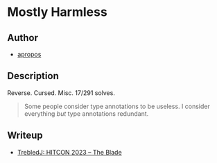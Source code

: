 # Mostly Harmless

## Author

- [apropos](https://apropos.codes/)


## Description

Reverse. Cursed. Misc. 17/291 solves.

> Some people consider type annotations to be useless. I consider everything _but_ type annotations redundant.


## Writeup

- [TrebledJ: HITCON 2023 – The Blade](https://trebledj.github.io/posts/maplectf-2023-mostly-harmless/)


